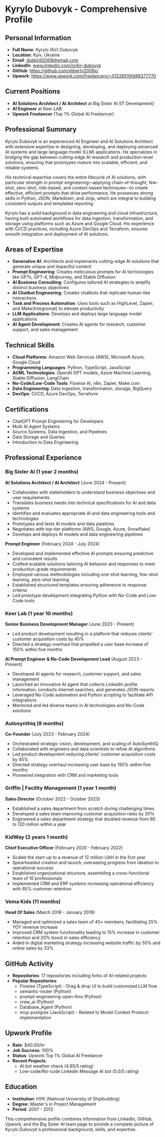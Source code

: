 # Kyrylo Dubovyk - Comprehensive Profile

## Personal Information
- **Full Name**: Kyrylo (Kir) Dubovyk
- **Location**: Kyiv, Ukraine
- **Email**: dubkirill2008@gmail.com
- **LinkedIn**: www.linkedin.com/in/kir-dubovyk
- **GitHub**: https://github.com/xliberty2008x/
- **Upwork**: https://www.upwork.com/freelancers/~01226510fd88377770

## Current Positions
- **AI Solutions Architect / AI Architect** at Big Sister AI (IT Development)
- **AI Engineer** at Keer LAB
- **Upwork Freelancer** (Top 1% Global AI Freelancer)

## Professional Summary
Kyrylo Dubovyk is an experienced AI Engineer and AI Solutions Architect with extensive expertise in designing, developing, and deploying advanced AI systems and large language model (LLM) applications. He specializes in bridging the gap between cutting-edge AI research and production-level solutions, ensuring that prototypes mature into scalable, efficient, and reliable systems.

His technical expertise covers the entire lifecycle of AI solutions, with particular strength in prompt engineering—applying chain-of-thought, few-shot, zero-shot, role-based, and context-based techniques—to create effective, efficient prompts that drive performance. He possesses strong skills in Python, JSON, Markdown, and Jinja, which are integral to building consistent outputs and templated reporting.

Kyrylo has a solid background in data engineering and cloud infrastructure, having built automated workflows for data ingestion, transformation, and storage using platforms such as Azure and Google Cloud. His experience with CI/CD practices, including Azure DevOps and Terraform, ensures smooth integration and deployment of AI solutions.

## Areas of Expertise
- **Generative AI**: Architects and implements cutting-edge AI solutions that generate unique and impactful content
- **Prompt Engineering**: Creates meticulous prompts for AI technologies like GPTs, GPT-4, Midjourney, and Stable Diffusion
- **AI Business Consulting**: Configures tailored AI strategies to amplify distinct business objectives
- **AI Chatbot Engineering**: Creates chatbots that replicate human-like interactions
- **Task and Process Automation**: Uses tools such as HighLevel, Zapier, and Make(Integromat) to elevate productivity
- **LLM Applications**: Develops and deploys large language model applications
- **AI Agent Development**: Creates AI agents for research, customer support, and sales management

## Technical Skills
- **Cloud Platforms**: Amazon Web Services (AWS), Microsoft Azure, Google Cloud
- **Programming Languages**: Python, TypeScript, JavaScript
- **AI/ML Technologies**: OpenAI GPT models, Azure Machine Learning, Stable Diffusion, LangChain
- **No-Code/Low-Code Tools**: Flowise AI, n8n, Zapier, Make.com
- **Data Engineering**: Data ingestion, transformation, storage, BigQuery
- **DevOps**: CI/CD, Azure DevOps, Terraform

## Certifications
- ChatGPT Prompt Engineering for Developers
- Multi AI Agent Systems
- Source Systems, Data Ingestion, and Pipelines
- Data Storage and Queries
- Introduction to Data Engineering

## Professional Experience

### Big Sister AI (1 year 2 months)
**AI Solutions Architect / AI Architect** (June 2024 - Present)
- Collaborates with stakeholders to understand business objectives and user requirements
- Translates business needs into technical specifications for AI and data systems
- Identifies and evaluates appropriate AI and data engineering tools and technologies
- Prototypes and tests AI models and data pipelines
- Negotiates with top-tier platforms (AWS, Google, Azure, Snowflake)
- Develops and deploys AI models and data engineering pipelines

**Prompt Engineer** (February 2024 - July 2024)
- Developed and implemented effective AI prompts ensuring predictive and consistent results
- Crafted scalable solutions tailoring AI behavior and responses to meet production-grade requirements
- Employed various methodologies including one-shot learning, few-shot learning, zero-shot learning
- Established structured templates ensuring adherence to response criteria
- Led prototype development integrating Python with No-Code and Low-Code tools

### Keer Lab (1 year 10 months)
**Senior Business Development Manager** (June 2023 - Present)
- Led product development resulting in a platform that reduces clients' customer acquisition costs by 45%
- Directed a strategy overhaul that propelled a user base increase of 150% within five months

**AI Prompt Engineer & No-Code Development Lead** (August 2023 - Present)
- Developed AI agents for research, customer support, and sales management
- Launched an innovative AI agent that collects LinkedIn profile information, conducts internet searches, and generates JSON reports
- Leveraged No-Code automation and Python scripting to facilitate API integrations
- Mentored and led diverse teams in AI technologies and No-Code solutions

### Autosynthiq (8 months)
**Co-Founder** (July 2023 - February 2024)
- Orchestrated strategic vision, development, and scaling of AutoSynthIQ
- Collaborated with engineers and data scientists to refine AI algorithms
- Led product development reducing clients' customer acquisition costs by 45%
- Directed strategy overhaul increasing user base by 150% within five months
- Pioneered integration with CRM and marketing tools

### Griffin | Facility Management (1 year 1 month)
**Sales Director** (October 2022 - October 2023)
- Established a sales department from scratch during challenging times
- Developed a sales team improving customer acquisition rates by 30%
- Engineered a sales department strategy that doubled revenue from 60 to 120 million within a year

### KidWay (2 years 1 month)
**Chief Executive Officer** (February 2020 - February 2022)
- Scaled the start-up to a revenue of 12 million UAH in the first year
- Spearheaded creation and launch, overseeing progress from ideation to operational success
- Established organizational structure, assembling a cross-functional team of 10 professionals
- Implemented CRM and ERP systems increasing operational efficiency with 85% customer retention

### Vema Kids (11 months)
**Head Of Sales** (March 2018 - January 2019)
- Managed and optimized a sales team of 40+ members, facilitating 25% YOY revenue increase
- Improved CRM system functionality leading to 15% increase in customer retention and 20% boost in sales efficiency
- Aided in digital marketing strategy increasing website traffic by 50% and online sales by 33%

## GitHub Activity
- **Repositories**: 17 repositories including forks of AI-related projects
- **Popular Repositories**:
  - Flowise (TypeScript) - Drag & drop UI to build customized LLM flow
  - semantic-router (Python)
  - prompt-engineering-open-llms (Python)
  - crew_ai (Python)
  - Database_Agent (Python)
  - mcp-postgres (JavaScript) - Related to Model Context Protocol implementation

## Upwork Profile
- **Rate**: $40.00/hr
- **Job Success**: 100%
- **Status**: Upwork Top 1% Global AI Freelancer
- **Recent Projects**:
  - AI bot weather check (4.85/5 rating)
  - Low-code/No-code LinkedIn Message AI bot (5.0/5 rating)

## Education
- **Institution**: НУК (National University of Shipbuilding)
- **Degree**: Master's in Project Management
- **Period**: 2007 - 2012

This comprehensive profile combines information from LinkedIn, GitHub, Upwork, and the Big Sister AI team page to provide a complete picture of Kyrylo Dubovyk's professional background, skills, and expertise.
